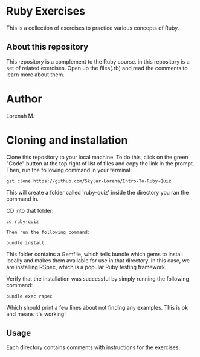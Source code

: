# Ruby Exercises
This is a collection of exercises to practice various concepts of Ruby.

## About this repository

This repository is a complement to the Ruby course.
in this repository is a set of related exercises. Open up the files(.rb) and read the comments to learn more about them.

# Author
Lorenah M.

# Cloning and installation

Clone this repository to your local machine. To do this, click on the green "Code" button at the top right of list of files and copy the link in the prompt. Then, run the following command in your terminal:

    git clone https://github.com/Skylar-Lorena/Intro-To-Ruby-Quiz

This will create a folder called 'ruby-quiz' inside the directory you ran the command in.

CD into that folder:

    cd ruby-quiz

    Then run the following command:

    bundle install

This folder contains a Gemfile, which tells bundle which gems to install locally and makes them available for use in that directory. In this case, we are installing RSpec, which is a popular Ruby testing framework.

Verify that the installation was successful by simply running the following command:

    bundle exec rspec

Which should print a few lines about not finding any examples. This is ok and means it's working!

## Usage

Each directory contains comments with instructions for the exercises.
